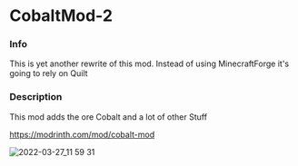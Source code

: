 # CobaltMod-2

### Info

This is yet another rewrite of this mod. Instead of using MinecraftForge it's going to rely on Quilt


### Description

This mod adds the ore Cobalt and a lot of other Stuff

https://modrinth.com/mod/cobalt-mod

![2022-03-27_11 59 31](https://user-images.githubusercontent.com/4233773/160276381-8a152236-1e7e-4c85-b70e-fd948a11bd66.png)
